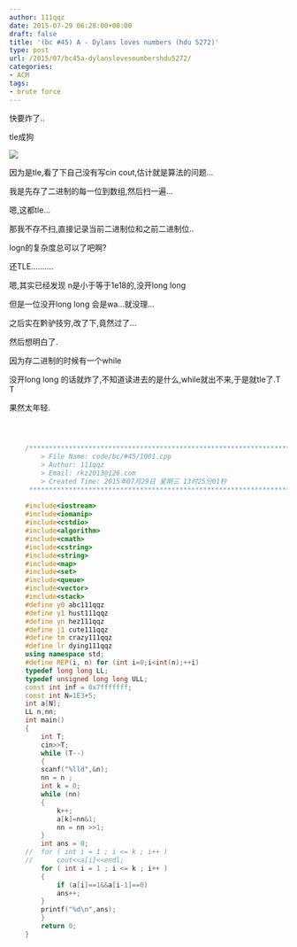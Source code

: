 ```yaml
---
author: 111qqz
date: 2015-07-29 06:28:00+00:00
draft: false
title: '(bc #45) A - Dylans loves numbers (hdu 5272)'
type: post
url: /2015/07/bc45a-dylanslovesnumbershdu5272/
categories:
- ACM
tags:
- brute force
---
```















快要炸了..




tle成狗




![](https://111qqz.com/wp-content/uploads/2015/11/291423556423808.png)








因为是tle,看了下自己没有写cin cout,估计就是算法的问题...




我是先存了二进制的每一位到数组,然后扫一遍...




嗯,这都tle...




那我不存不扫,直接记录当前二进制位和之前二进制位..




logn的复杂度总可以了吧啊?




还TLE..........




嗯,其实已经发现 n是小于等于1e18的,没开long long




但是一位没开long long 会是wa...就没理...




之后实在黔驴技穷,改了下,竟然过了...




然后想明白了.




因为存二进制的时候有一个while




没开long long 的话就炸了,不知道读进去的是什么,while就出不来,于是就tle了.T T




果然太年轻.







```c++
 

    
    /*************************************************************************
    	> File Name: code/bc/#45/1001.cpp
    	> Author: 111qqz
    	> Email: rkz2013@126.com 
    	> Created Time: 2015年07月29日 星期三 13时25分01秒
     ************************************************************************/
    
    #include<iostream>
    #include<iomanip>
    #include<cstdio>
    #include<algorithm>
    #include<cmath>
    #include<cstring>
    #include<string>
    #include<map>
    #include<set>
    #include<queue>
    #include<vector>
    #include<stack>
    #define y0 abc111qqz
    #define y1 hust111qqz
    #define yn hez111qqz
    #define j1 cute111qqz
    #define tm crazy111qqz
    #define lr dying111qqz
    using namespace std;
    #define REP(i, n) for (int i=0;i<int(n);++i)  
    typedef long long LL;
    typedef unsigned long long ULL;
    const int inf = 0x7fffffff;
    const int N=1E3+5;
    int a[N];
    LL n,nn;
    int main()
    {
        int T;
        cin>>T;
        while (T--)
        {
    	scanf("%lld",&n);
    	nn = n ;
    	int k = 0;
    	while (nn)
    	{
    	    k++;
    	    a[k]=nn&1;
    	    nn = nn >>1;
    	}
    	int ans = 0;
    //	for ( int i = 1 ; i <= k ; i++ )
    //	    cout<<a[i]<<endl;
    	for ( int i = 1 ; i <= k ; i++ )
    	{
    	    if (a[i]==1&&a[i-1]==0)
    		ans++;
    	}
    	printf("%d\n",ans);
        }
    	return 0;
    }
    


```
